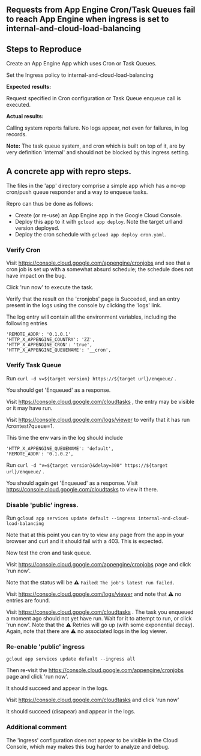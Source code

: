 ## Requests from App Engine Cron/Task Queues fail to reach App Engine when ingress is set to internal-and-cloud-load-balancing

## Steps to Reproduce

Create an App Engine App which uses Cron or Task Queues.

Set the Ingress policy to internal-and-cloud-load-balancing

**Expected results:**

Request specified in Cron configuration or Task Queue enqueue call is executed.

**Actual results:**

Calling system reports failure. No logs appear, not even for failures, in log records.

**Note:**
The task queue system, and cron which is built on top of it, are by very definition 'internal' and should not be blocked by this ingress setting.

## A concrete app with repro steps.

The files in the 'app' directory comprise a simple app which has a no-op cron/push queue responder and a way to enqueue tasks.

Repro can thus be done as follows:

- Create (or re-use) an App Engine app in the Google Cloud Console.
- Deploy this app to it with `gcloud app deploy`. Note the target url and version deployed.
- Deploy the cron schedule with `gcloud app deploy cron.yaml`.

### Verify Cron

Visit https://console.cloud.google.com/appengine/cronjobs and see that a cron job
is set up with a somewhat absurd schedule; the schedule does not have impact on the bug.

Click 'run now' to execute the task.

Verify that the result on the 'cronjobs' page is Succeded, and an entry present in the logs using the console by clicking the 'logs' link.

The log entry will contain all the environment variables, including the following entries

```
'REMOTE_ADDR': '0.1.0.1'
'HTTP_X_APPENGINE_COUNTRY': 'ZZ',
'HTTP_X_APPENGINE_CRON': 'true',
'HTTP_X_APPENGINE_QUEUENAME': '__cron',
```

### Verify Task Queue

Run `curl -d v=${target version} https://${target url}/enqueue/` .

You should get 'Enqueued' as a response.

Visit https://console.cloud.google.com/cloudtasks , the entry may be visible or it may have run.

Visit https://console.cloud.google.com/logs/viewer to verify that it has run /crontest?queue=1.

This time the env vars in the log should include

```
'HTTP_X_APPENGINE_QUEUENAME': 'default',
'REMOTE_ADDR': '0.1.0.2',
```

Run `curl -d "v=${target version}&delay=300" https://${target url}/enqueue/` .

You should again get 'Enqueued' as a response. Visit https://console.cloud.google.com/cloudtasks
to view it there.

### Disable 'public' ingress.

Run `gcloud app services update default --ingress internal-and-cloud-load-balancing`

Note that at this point you can try to view any page from the app in your browser and curl and it should fail with a 403. This is expected.

Now test the cron and task queue.

Visit https://console.cloud.google.com/appengine/cronjobs page and click 'run now'.

Note that the status will be :warning: `Failed`: `The job's latest run failed.`

Visit https://console.cloud.google.com/logs/viewer and note that :warning: no entries are found.

Visit https://console.cloud.google.com/cloudtasks . The task you enqueued a moment ago should not yet have run.
Wait for it to attempt to run, or click 'run now'. Note that the :warning: Retries will go up (with some exponential decay).
Again, note that there are :warning: no associated logs in the log viewer.

### Re-enable 'public' ingress

`gcloud app services update default --ingress all`

Then re-visit the https://console.cloud.google.com/appengine/cronjobs page and click 'run now'.

It should succeed and appear in the logs.

Visit https://console.cloud.google.com/cloudtasks and click 'run now'

It should succeed (disapear) and appear in the logs.

### Additional comment

The 'ingress' configuration does not appear to be visible in the Cloud Console, which may makes this bug harder to analyze and debug.
